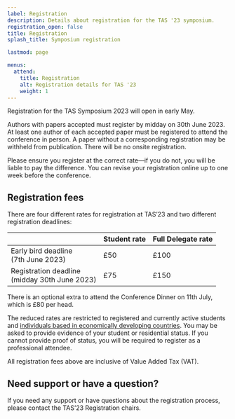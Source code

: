 ```yaml
---
label: Registration
description: Details about registration for the TAS '23 symposium.
registration_open: false
title: Registration
splash_title: Symposium registration

lastmod: page

menus:
  attend:
    title: Registration
    alt: Registration details for TAS '23
    weight: 1
---
```


Registration for the TAS Symposium 2023 will open in early May. 

Authors with papers accepted must register by midday on 30th June 2023. At least one author of each accepted paper must be registered to attend the conference in person. A paper without a corresponding registration may be withheld from publication. There will be no onsite registration.

Please ensure you register at the correct rate—if you do not, you will be liable to pay the difference. You can revise your registration online up to one week before the conference.

## Registration fees

There are four different rates for registration at TAS’23 and two different registration deadlines:

<table class="registration-rates mx-auto mb-3">
	<thead>
		<th></th>
		<th class="py-2 px-3">Student rate</th>
		<th class="py-2 px-3">Full Delegate rate</th>
	</thead>
	<tbody>
		<tr>
				<td class="py-2 px-3">Early bird deadline<br><span class="small">(7th June 2023)</span></td>
				<td class="text-center">£50</td>
				<td class="text-center">£100</td>
		</tr>
		<tr>
				<td class="py-2 px-3">Registration deadline<br><span class="small">(midday 30th June 2023)</span></td>
				<td class="text-center">£75</td>
				<td class="text-center">£150</td>
		</tr>
	</tbody>
</table>

There is an optional extra to attend the Conference Dinner on 11th July, which is £80 per head.

The reduced rates are restricted to registered and currently active students and [individuals based in economically developing countries](/attend/reduced-rates/ "Reduced rate for individuals based in economically developing countries"). You may be asked to provide evidence of your student or residential status. If you cannot provide proof of status, you will be required to register as a professional attendee.

All registration fees above are inclusive of Value Added Tax (VAT).

## Need support or have a question?
If you need any support or have questions about the registration process, please contact the TAS’23  Registration chairs.